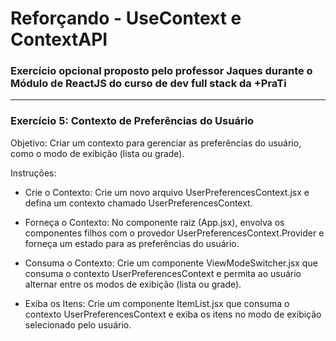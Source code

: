 <h1>Reforçando - UseContext e ContextAPI</h1>

### Exercício opcional proposto pelo professor Jaques durante o Módulo de ReactJS do curso de dev full stack da +PraTi

<hr/>

### Exercício 5: Contexto de Preferências do Usuário

Objetivo: Criar um contexto para gerenciar as preferências do usuário, como o modo de exibição (lista ou grade).

Instruções:

- Crie o Contexto: Crie um novo arquivo UserPreferencesContext.jsx e defina um contexto chamado UserPreferencesContext.
- Forneça o Contexto: No componente raiz (App.jsx), envolva os componentes filhos com o provedor UserPreferencesContext.Provider e forneça um estado para as preferências do usuário.
- Consuma o Contexto: Crie um componente ViewModeSwitcher.jsx que consuma o contexto UserPreferencesContext e permita ao usuário alternar entre os modos de exibição (lista ou grade).

- Exiba os Itens: Crie um componente ItemList.jsx que consuma o contexto UserPreferencesContext e exiba os itens no modo de exibição selecionado pelo usuário.
